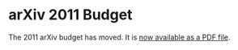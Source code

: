 arXiv 2011 Budget
=================

The 2011 arXiv budget has moved. It is [now available as a PDF
file](http://tinyurl.com/7qvkt4n).
